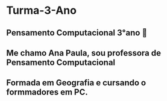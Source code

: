 # Turma-3-Ano

## Pensamento Computacional **3°ano**  :sunflower:
## Me chamo Ana Paula, sou professora de Pensamento Computacional
## Formada em Geografia e cursando o formmadores em PC.

